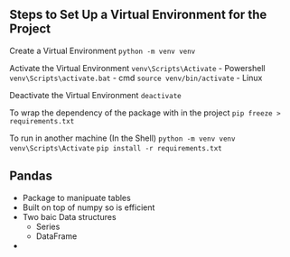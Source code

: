## Steps to Set Up a Virtual Environment for the Project

Create a Virtual Environment
`python -m venv venv`

Activate the Virtual Environment
`venv\Scripts\Activate` - Powershell
`venv\Scripts\activate.bat` - cmd
`source venv/bin/activate` - Linux

Deactivate the Virtual Environment
`deactivate`

To wrap the dependency of the package with in the project
`pip freeze > requirements.txt`

To run in another machine (In the Shell)
`python -m venv venv`
`venv\Scripts\Activate`
`pip install -r requirements.txt`

## Pandas

- Package to manipuate tables
- Built on top of numpy so is efficient
- Two baic Data structures
    - Series
    - DataFrame
- 